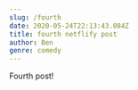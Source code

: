 ```yaml
---
slug: /fourth
date: 2020-05-24T22:13:43.084Z
title: fourth netflify post
author: Ben
genre: comedy
---
```

Fourth post!